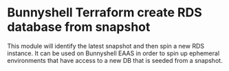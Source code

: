 # Bunnyshell Terraform create RDS database from snapshot

This module will identify the latest snapshot and then spin a new RDS instance. It can be used on Bunnyshell EAAS in order to spin up ephemeral environments that have access to a new DB that is seeded from a snapshot.
